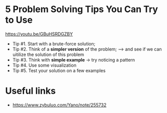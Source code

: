 # 5 Problem Solving Tips You Can Try to Use
https://youtu.be/GBuHSRDGZBY
- Tip #1. Start with a brute-force solution;
- Tip #2. Think of a **simpler version** of the problem; --> and see if we can uitilize the solution of this problem
- Tip #3. Think with **simple example** -> try noticing a pattern
- Tip #4. Use some visualization
- Tip #5. Test your solution on a few examples

# Useful links
- https://www.zybuluo.com/Yano/note/255732